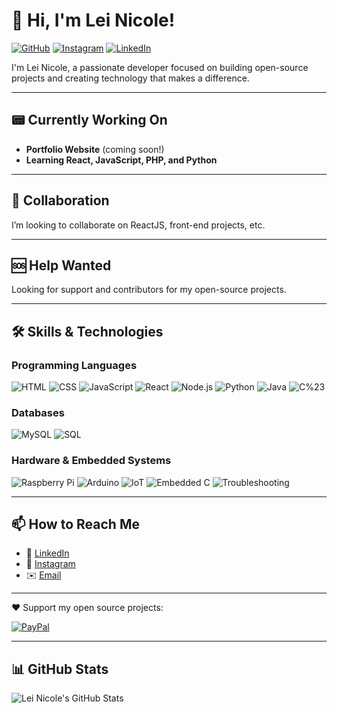 # 👋 Hi, I'm Lei Nicole!

[![GitHub](https://img.shields.io/badge/GitHub-000?style=for-the-badge&logo=github&logoColor=white)](https://github.com/leinicolex)
[![Instagram](https://img.shields.io/badge/Instagram-E4405F?style=for-the-badge&logo=instagram&logoColor=white)](https://www.instagram.com/leiuv.xn/)
[![LinkedIn](https://img.shields.io/badge/LinkedIn-0077B5?style=for-the-badge&logo=linkedin&logoColor=white)](https://www.linkedin.com/in/lei-nicole-osera-06988a307/)

I'm Lei Nicole, a passionate developer focused on building open-source projects and creating technology that makes a difference.

---

## 📟 Currently Working On

- **Portfolio Website** (coming soon!)
- **Learning React, JavaScript, PHP, and Python**

---

## 🤝 Collaboration

I’m looking to collaborate on ReactJS, front-end projects, etc.

---

## 🆘 Help Wanted

Looking for support and contributors for my open-source projects.

---

## 🛠️ Skills & Technologies

### Programming Languages
![HTML](https://img.shields.io/badge/HTML-E34F26?style=flat&logo=html5&logoColor=white)
![CSS](https://img.shields.io/badge/CSS-1572B6?style=flat&logo=css3&logoColor=white)
![JavaScript](https://img.shields.io/badge/JavaScript-F7DF1E?style=flat&logo=javascript&logoColor=black)
![React](https://img.shields.io/badge/React-61DAFB?style=flat&logo=react&logoColor=black)
![Node.js](https://img.shields.io/badge/Node.js-339933?style=flat&logo=node.js&logoColor=white)
![Python](https://img.shields.io/badge/Python-3776AB?style=flat&logo=python&logoColor=white)
![Java](https://img.shields.io/badge/Java-007396?style=flat&logo=java&logoColor=white)
![C%23](https://img.shields.io/badge/C%23-239120?style=flat&logo=c-sharp&logoColor=white)

### Databases
![MySQL](https://img.shields.io/badge/MySQL-4479A1?style=flat&logo=mysql&logoColor=white)
![SQL](https://img.shields.io/badge/SQL-003B57?style=flat&logo=sql&logoColor=white)

### Hardware & Embedded Systems

![Raspberry Pi](https://img.shields.io/badge/Raspberry%20Pi-C51A4A?style=flat&logo=raspberrypi&logoColor=white)
![Arduino](https://img.shields.io/badge/Arduino-00979D?style=flat&logo=arduino&logoColor=white)
![IoT](https://img.shields.io/badge/IoT-Things-blue?style=flat)
![Embedded C](https://img.shields.io/badge/Embedded%20C-00599C?style=flat&logo=c&logoColor=white)
![Troubleshooting](https://img.shields.io/badge/Troubleshooting-Tools-lightgrey?style=flat)

---

## 📫 How to Reach Me

- 💼 [LinkedIn](https://www.linkedin.com/in/lei-nicole-osera-06988a307/)
- 📸 [Instagram](https://www.instagram.com/leiuv.xn/)
- ✉️ [Email](mailto:leinicoleosera753@gmail.com)

---

❤️ Support my open source projects:  

[![PayPal](https://img.shields.io/badge/Donate-PayPal-00457C?style=flat&logo=paypal&logoColor=white)](https://www.paypal.me/leinicolex)

---

## 📊 GitHub Stats

![Lei Nicole's GitHub Stats](https://github-readme-stats.vercel.app/api?username=leinicolex&show_icons=true&theme=radical)



